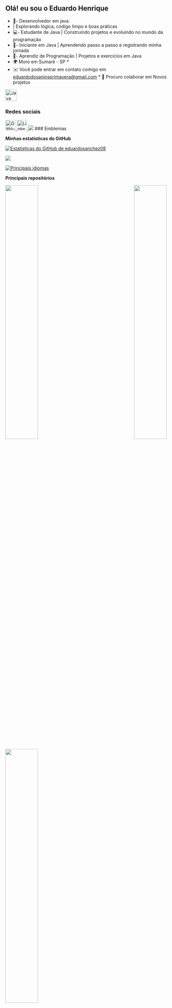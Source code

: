 ## Olá! eu sou o Eduardo Henrique 
 - 🚀- Desenvolvedor em java.
 - | Explorando lógica, código limpo e boas práticas
 - 💻- Estudante de Java | Construindo projetos e evoluindo no mundo da programação
 - 🌱- Iniciante em Java | Aprendendo passo a passo e registrando minha jornada
 - 🔧- Aprendiz de Programação | Projetos e exercícios em Java 
 - 🌍 Moro em Sumaré - SP *
 - ✉️ Você pode entrar em contato comigo em [eduardodosanjosprimavera@gmail.com](mailto:eduardodosanjosprimavera@gmail.com) * 👥 Procuro colaborar em Novos projetos

<p align="left">
<a href="https://www.oracle.com/java/" target="_blank" rel="noreferrer"><img src="https://raw.githubusercontent.com/danielcranney/readme-generator/main/public/icons/skills/java-colored.svg" alt="Java" title="Java" width="36" height="36" /></a>
</p>

### Redes sociais

<p align="left"> </p> <a href="https://www.github.com/eduardosanchez08" target="_blank" rel="noreferrer"> <picture> <source media="(prefers-color-scheme: dark)" srcset="https://raw.githubusercontent.com/danielcranney/readme-generator/main/public/icons/socials/github-dark.svg" /> <source media="(prefers-color-scheme: light)" srcset="https://raw.githubusercontent.com/danielcranney/readme-generator/main/public/icons/socials/github.svg" /> <img src="https://raw.githubusercontent.com/danielcranney/readme-generator/main/public/icons/socials/github.svg" width="32" height="32" alt="GitHub" title="GitHub" /> </picture> </a> <a href="https://www.linkedin.com/in/eduardo-henrique-sanchez-79832b387/" target="_blank" rel="noreferrer"> <picture> <source media="(prefers-color-scheme: dark)" srcset="https://raw.githubusercontent.com/danielcranney/readme-generator/main/public/icons/socials/linkedin-dark.svg" /> <source media="(prefers-color-scheme: light)" srcset="https://raw.githubusercontent.com/danielcranney/readme-generator/main/public/icons/socials/linkedin.svg" /> <img src="https://raw.githubusercontent.com/danielcranney/readme-generator/main/public/icons/socials/linkedin.svg" width="32" height="32" alt="LinkedIn" title="LinkedIn" /> </picture> </a>
<a href="https://www.github.com/eduardosanchez08" target="_blank" rel="noreferrer"><img src="https://img.shields.io/github/followers/eduardosanchez08?logo=github&style=for-the-badge&color=0891b2&labelColor=1c1917" /></a>
### Emblemas

<b>Minhas estatísticas do GitHub</b>

<a href="http://www.github.com/eduardosanchez08"><img src="https://github-readme-stats.vercel.app/api?username=eduardosanchez08&show_icons=true&hide=&count_private=true&title_color=0891b2&text_color=ffffff&icon_color=0891b2&bg_color=1c1917&hide_border=true&show_icons=true" alt="Estatísticas do GitHub de eduardosanchez08" /></a>

<a href="http://www.github.com/eduardosanchez08"><img src="https://github-readme-streak-stats.herokuapp.com/?user=eduardosanchez08&stroke=ffffff&background=1c1917&ring=0891b2&fire=0891b2&currStreakNum=ffffff&currStreakLabel=0891b2&sideNums=ffffff&sideLabels=ffffff&dates=ffffff&hide_border=true" /></a>

<a href="https://github.com/eduardosanchez08" align="left"><img src="https://github-readme-stats.vercel.app/api/top-langs/?username=eduardosanchez08&langs_count=10&title_color=0891b2&text_color=ffffff&icon_color=0891b2&bg_color=1c1917&hide_border=true&locale=en&custom_title=Top%20%Languages" alt="Principais idiomas" /></a>

<b>Principais repositórios</b>

<div width="100%" align="center"> <a href="https://github.com/eduardosanchez08/https://github.com/eduardosanchez08/sistema-restaurante" align="left"><img align="left" width="45%" src="https://github-readme-stats.vercel.app/api/pin/?username=eduardosanchez08&repo=https://github.com/eduardosanchez08/sistema-restaurante&title_color=0891b2&text_color=ffffff&icon_color=0891b2&bg_color=1c1917&hide_border=true&locale=en" /></a> <a href="https://github.com/eduardosanchez08/calculadora-java" align="right"><img align="right" width="45%" src="https://github-readme-stats.vercel.app/api/pin/?username=eduardosanchez08&repo=calculadora-java&title_color=0891b2&text_color=ffffff&icon_color=0891b2&bg_color=1c1917&hide_border=true&locale=en" /></a></div><br /><br /><br /><br /><br /><br /><br />

<br /><br /><br /><br /><br />

<div width="100%" align="center"> <a href="https://github.com/eduardosanchez08/proj-1" align="left"><img align="left" width="45%" src="https://github-readme-stats.vercel.app/api/pin/?username=eduardosanchez08&repo=proj-1&title_color=0891b2&text_color=ffffff&icon_color=0891b2&bg_color=1c1917&hide_border=true&locale=en" /></a> </div>
